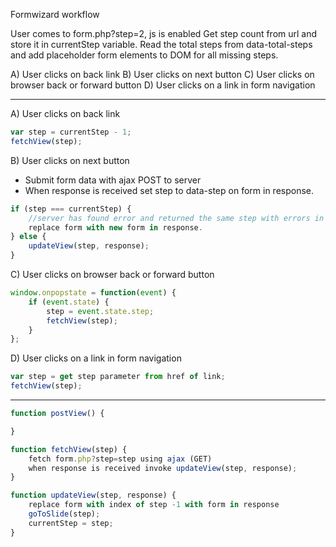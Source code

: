 Formwizard workflow

User comes to form.php?step=2, js is enabled
Get step count from url and store it in currentStep variable.
Read the total steps from data-total-steps and add placeholder form elements to DOM for all missing steps.

A) User clicks on back link
B) User clicks on next button
C) User clicks on browser back or forward button
D) User clicks on a link in form navigation

---------

A) User clicks on back link
```javascript
var step = currentStep - 1;
fetchView(step);
```

B) User clicks on next button
- Submit form data with ajax POST to server
- When response is received set step to data-step on form in response.
```javascript
if (step === currentStep) {
	//server has found error and returned the same step with errors in markup
	replace form with new form in response.
} else {
	updateView(step, response);
}
```

C) User clicks on browser back or forward button
```javascript
window.onpopstate = function(event) {
	if (event.state) {
		step = event.state.step;
		fetchView(step);
	}
};
```

D) User clicks on a link in form navigation
```javascript
var step = get step parameter from href of link;
fetchView(step);
```

---------

```javascript
function postView() {

}

function fetchView(step) {
	fetch form.php?step=step using ajax (GET)
	when response is received invoke updateView(step, response);
}

function updateView(step, response) {
	replace form with index of step -1 with form in response
	goToSlide(step);
	currentStep = step;
}
```
